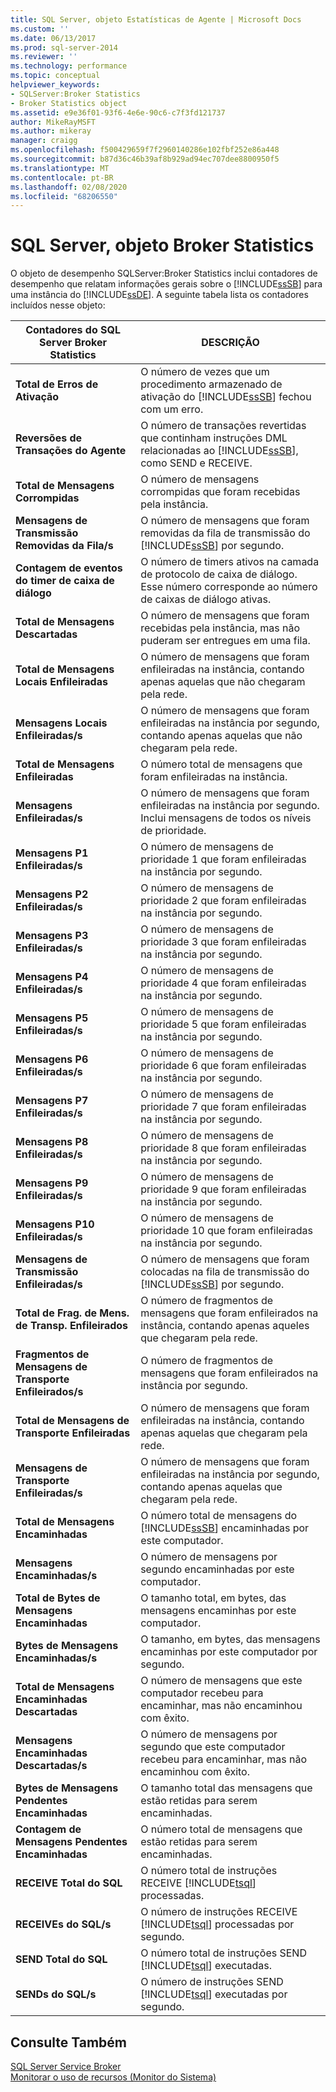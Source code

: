 ```yaml
---
title: SQL Server, objeto Estatísticas de Agente | Microsoft Docs
ms.custom: ''
ms.date: 06/13/2017
ms.prod: sql-server-2014
ms.reviewer: ''
ms.technology: performance
ms.topic: conceptual
helpviewer_keywords:
- SQLServer:Broker Statistics
- Broker Statistics object
ms.assetid: e9e36f01-93f6-4e6e-90c6-c7f3fd121737
author: MikeRayMSFT
ms.author: mikeray
manager: craigg
ms.openlocfilehash: f500429659f7f2960140286e102fbf252e86a448
ms.sourcegitcommit: b87d36c46b39af8b929ad94ec707dee8800950f5
ms.translationtype: MT
ms.contentlocale: pt-BR
ms.lasthandoff: 02/08/2020
ms.locfileid: "68206550"
---
```

# <a name="sql-server-broker-statistics-object"></a>SQL Server, objeto Broker Statistics
  O objeto de desempenho SQLServer:Broker Statistics inclui contadores de desempenho que relatam informações gerais sobre o [!INCLUDE[ssSB](../../includes/sssb-md.md)] para uma instância do [!INCLUDE[ssDE](../../includes/ssde-md.md)]. A seguinte tabela lista os contadores incluídos nesse objeto:  
  
|Contadores do SQL Server Broker Statistics|DESCRIÇÃO|  
|-------------------------------------------|-----------------|  
|**Total de Erros de Ativação**|O número de vezes que um procedimento armazenado de ativação do [!INCLUDE[ssSB](../../includes/sssb-md.md)] fechou com um erro.|  
|**Reversões de Transações do Agente**|O número de transações revertidas que continham instruções DML relacionadas ao [!INCLUDE[ssSB](../../includes/sssb-md.md)], como SEND e RECEIVE.|  
|**Total de Mensagens Corrompidas**|O número de mensagens corrompidas que foram recebidas pela instância.|  
|**Mensagens de Transmissão Removidas da Fila/s**|O número de mensagens que foram removidas da fila de transmissão do [!INCLUDE[ssSB](../../includes/sssb-md.md)] por segundo.|  
|**Contagem de eventos do timer de caixa de diálogo**|O número de timers ativos na camada de protocolo de caixa de diálogo. Esse número corresponde ao número de caixas de diálogo ativas.|  
|**Total de Mensagens Descartadas**|O número de mensagens que foram recebidas pela instância, mas não puderam ser entregues em uma fila.|  
|**Total de Mensagens Locais Enfileiradas**|O número de mensagens que foram enfileiradas na instância, contando apenas aquelas que não chegaram pela rede.|  
|**Mensagens Locais Enfileiradas/s**|O número de mensagens que foram enfileiradas na instância por segundo, contando apenas aquelas que não chegaram pela rede.|  
|**Total de Mensagens Enfileiradas**|O número total de mensagens que foram enfileiradas na instância.|  
|**Mensagens Enfileiradas/s**|O número de mensagens que foram enfileiradas na instância por segundo. Inclui mensagens de todos os níveis de prioridade.|  
|**Mensagens P1 Enfileiradas/s**|O número de mensagens de prioridade 1 que foram enfileiradas na instância por segundo.|  
|**Mensagens P2 Enfileiradas/s**|O número de mensagens de prioridade 2 que foram enfileiradas na instância por segundo.|  
|**Mensagens P3 Enfileiradas/s**|O número de mensagens de prioridade 3 que foram enfileiradas na instância por segundo.|  
|**Mensagens P4 Enfileiradas/s**|O número de mensagens de prioridade 4 que foram enfileiradas na instância por segundo.|  
|**Mensagens P5 Enfileiradas/s**|O número de mensagens de prioridade 5 que foram enfileiradas na instância por segundo.|  
|**Mensagens P6 Enfileiradas/s**|O número de mensagens de prioridade 6 que foram enfileiradas na instância por segundo.|  
|**Mensagens P7 Enfileiradas/s**|O número de mensagens de prioridade 7 que foram enfileiradas na instância por segundo.|  
|**Mensagens P8 Enfileiradas/s**|O número de mensagens de prioridade 8 que foram enfileiradas na instância por segundo.|  
|**Mensagens P9 Enfileiradas/s**|O número de mensagens de prioridade 9 que foram enfileiradas na instância por segundo.|  
|**Mensagens P10 Enfileiradas/s**|O número de mensagens de prioridade 10 que foram enfileiradas na instância por segundo.|  
|**Mensagens de Transmissão Enfileiradas/s**|O número de mensagens que foram colocadas na fila de transmissão do [!INCLUDE[ssSB](../../includes/sssb-md.md)] por segundo.|  
|**Total de Frag. de Mens. de Transp. Enfileirados**|O número de fragmentos de mensagens que foram enfileirados na instância, contando apenas aqueles que chegaram pela rede.|  
|**Fragmentos de Mensagens de Transporte Enfileirados/s**|O número de fragmentos de mensagens que foram enfileirados na instância por segundo.|  
|**Total de Mensagens de Transporte Enfileiradas**|O número de mensagens que foram enfileiradas na instância, contando apenas aquelas que chegaram pela rede.|  
|**Mensagens de Transporte Enfileiradas/s**|O número de mensagens que foram enfileiradas na instância por segundo, contando apenas aquelas que chegaram pela rede.|  
|**Total de Mensagens Encaminhadas**|O número total de mensagens do [!INCLUDE[ssSB](../../includes/sssb-md.md)] encaminhadas por este computador.|  
|**Mensagens Encaminhadas/s**|O número de mensagens por segundo encaminhadas por este computador.|  
|**Total de Bytes de Mensagens Encaminhadas**|O tamanho total, em bytes, das mensagens encaminhas por este computador.|  
|**Bytes de Mensagens Encaminhadas/s**|O tamanho, em bytes, das mensagens encaminhas por este computador por segundo.|  
|**Total de Mensagens Encaminhadas Descartadas**|O número de mensagens que este computador recebeu para encaminhar, mas não encaminhou com êxito.|  
|**Mensagens Encaminhadas Descartadas/s**|O número de mensagens por segundo que este computador recebeu para encaminhar, mas não encaminhou com êxito.|  
|**Bytes de Mensagens Pendentes Encaminhadas**|O tamanho total das mensagens que estão retidas para serem encaminhadas.|  
|**Contagem de Mensagens Pendentes Encaminhadas**|O número total de mensagens que estão retidas para serem encaminhadas.|  
|**RECEIVE Total do SQL**|O número total de instruções RECEIVE [!INCLUDE[tsql](../../includes/tsql-md.md)] processadas.|  
|**RECEIVEs do SQL/s**|O número de instruções RECEIVE [!INCLUDE[tsql](../../includes/tsql-md.md)] processadas por segundo.|  
|**SEND Total do SQL**|O número total de instruções SEND [!INCLUDE[tsql](../../includes/tsql-md.md)] executadas.|  
|**SENDs do SQL/s**|O número de instruções SEND [!INCLUDE[tsql](../../includes/tsql-md.md)] executadas por segundo.|  
  
## <a name="see-also"></a>Consulte Também  
 [SQL Server Service Broker](../../database-engine/configure-windows/sql-server-service-broker.md)   
 [Monitorar o uso de recursos &#40;Monitor do Sistema&#41;](monitor-resource-usage-system-monitor.md)  
  
  
